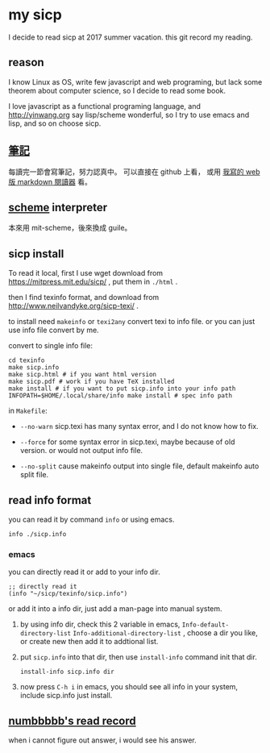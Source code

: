 # my sicp
I decide to read sicp at 2017 summer vacation.
this git record my reading.

## reason
I know Linux as OS, write few javascript and web programing,
but lack some theorem about computer science,
so I decide to read some book.

I love javascript as a functional programing language,
and <http://yinwang.org> say lisp/scheme wonderful,
so I try to use emacs and lisp, and so on choose sicp.

## [筆記](exercise)
每讀完一節會寫筆記，努力認真中。
可以直接在 github 上看，
或用 [我寫的 web 版 markdown 閱讀器][web] 看。

[web]: http://gholk.github.io/sicp/

## [scheme] interpreter
本來用 mit-scheme，後來換成 guile。

[scheme]: scheme.md

## sicp install
To read it local, first I use wget download from
<https://mitpress.mit.edu/sicp/> , put them in `./html` .

then I find texinfo format,
and download from <http://www.neilvandyke.org/sicp-texi/> .

to install need `makeinfo` or `texi2any` convert texi to info file.
or you can just use info file convert by me.

convert to single info file:

    cd texinfo 
    make sicp.info
    make sicp.html # if you want html version
    make sicp.pdf # work if you have TeX installed
    make install # if you want to put sicp.info into your info path
    INFOPATH=$HOME/.local/share/info make install # spec info path


in `Makefile`:

  - `--no-warn` sicp.texi has many syntax error, 
    and I do not know how to fix.

  - `--force` for some syntax error in sicp.texi,
    maybe because of old version.
    or would not output info file.
    
  - `--no-split` cause makeinfo output into single file,
    default makeinfo auto split file.

## read info format
you can read it by command `info` or using emacs.

    info ./sicp.info

### emacs
you can directly read it or add to your info dir.

    ;; directly read it
    (info "~/sicp/texinfo/sicp.info") 

or add it into a info dir, just add a man-page into manual system.

 1. by using info dir, check this 2 variable in emacs,
    `Info-default-directory-list` `Info-additional-directory-list` ,
    choose a dir you like, or create new then add it to addtional list.

 2. put `sicp.info` into that dir, 
    then use `install-info` command init that dir.

        install-info sicp.info dir

 3. now press `C-h i` in emacs, 
    you should see all info in your system,
    include sicp.info just install.
    

## [numbbbbb's read record](https://github.com/numbbbbb/sicp)
when i cannot figure out answer, i would see his answer.
